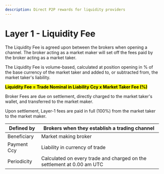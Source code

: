 ```yaml
---
description: Direct P2P rewards for liquidity providers
---
```


# Layer 1 - Liquidity Fee

The Liquidity Fee is agreed upon between the brokers when opening a channel. The broker acting as a market maker will set off the fees paid by the broker acting as a market taker.

The Liquidity Fee is volume-based, calculated at position opening in % of the base currency of the market taker and added to, or subtracted from, the market taker's liability.

<mark style="background-color:yellow;">**Liquidity Fee = Trade Nominal in  Liability Ccy x Market Taker Fee (%)**</mark>

Broker Fees are due on settlement, directly charged to the market taker's wallet, and transferred to the market maker.

Upon settlement, Layer-1 fees are paid in full (100%) from the market taker to the market maker.&#x20;

| Defined by  | Brokers when they establish a trading channel                          |
| ----------- | ---------------------------------------------------------------------- |
| Beneficiary | Market making broker                                                   |
| Payment Ccy | Liability in currency of trade                                         |
| Periodicity | Calculated on every trade and charged on the settlement at 0.00 am UTC |
